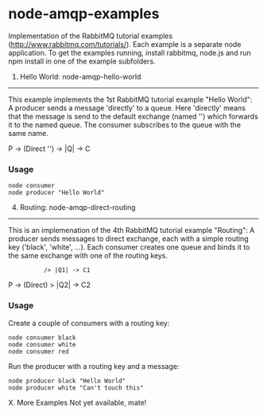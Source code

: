 node-amqp-examples
==================

Implementation of the RabbitMQ tutorial examples (http://www.rabbitmq.com/tutorials/). 
Each example is a separate node application. To get the examples running, install rabbitmq, node.js and 
run npm install in one of the example subfolders.

1. Hello World: node-amqp-hello-world
------------------------

This example implements the 1st RabbitMQ tutorial example "Hello World":
A producer sends a message 'directly' to a queue. Here 'directly' means that the message is send to the default exchange (named '') which forwards it to the named queue. The consumer subscribes to the queue with the same name.

P -> (Direct '') -> |Q| -> C

### Usage
 
```shell
node consumer
node producer "Hello World"
```

4. Routing: node-amqp-direct-routing
------------------------

This is an implemenation of the 4th RabbitMQ tutorial example "Routing": 
A producer sends messages to direct exchange, each with a simple routing key ('black', 'white', ...). 
Each consumer creates one queue and binds it to the same exchange with one of the routing keys.
            
              /> |Q1| -> C1
P -> (Direct) 
              \> |Q2| -> C2

### Usage

Create a couple of consumers with a routing key:

```shell
node consumer black
node consumer white
node consumer red
```

Run the producer with a routing key and a message:

```shell
node producer black "Hello World"
node producer white "Can't touch this"
```

X. More Examples 
Not yet available, mate!
